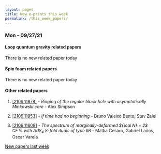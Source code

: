 ```yaml
---
layout: pages
title: New e-prints this week
permalink: /this_week_papers/
---
```




### Mon - 09/27/21

#### Loop quantum gravity related papers

There is no new related paper today 

#### Spin foam related papers

There is no new related paper today 



#### Other related papers

1. [[2109.11878]](https://arxiv.org/abs/2109.11878) - *Ringing of the regular black hole with asymptotically Minkowski core* - Alex Simpson

1. [[2109.11953]](https://arxiv.org/abs/2109.11953) - *If time had no beginning* - Bruno Valeixo Bento, Stav Zalel

1. [[2109.11608]](https://arxiv.org/abs/2109.11608) - *The spectrum of marginally-deformed ${\cal N} = 2$ CFTs with AdS$_4$  S-fold duals of type IIB* - Mattia Cesàro, Gabriel Larios, Oscar Varela






[New papers last week]({{site.url}}/archived/weekly/pre-print/2021/09/27/archived_weekly_papers.html)